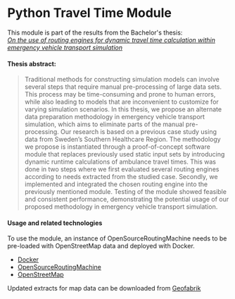 # Python Travel Time Module

This module is part of the results from the Bachelor's thesis:<br> 
<a href="https://urn.kb.se/resolve?urn=urn:nbn:se:mau:diva-60096" target="_blank">*On the use of routing engines for dynamic travel time calculation within emergency vehicle transport simulation*</a>

#### Thesis abstract:
> Traditional methods for constructing simulation models can involve several
steps that require manual pre-processing of large data sets. This process may
be time-consuming and prone to human errors, while also leading to models
that are inconvenient to customize for varying simulation scenarios. In this
thesis, we propose an alternate data preparation methodology in emergency
vehicle transport simulation, which aims to eliminate parts of the manual
pre-processing. Our research is based on a previous case study using data
from Sweden’s Southern Healthcare Region. The methodology we propose is
instantiated through a proof-of-concept software module that replaces
previously used static input sets by introducing dynamic runtime calculations
of ambulance travel times. This was done in two steps where we first evaluated
several routing engines according to needs extracted from the studied case.
Secondly, we implemented and integrated the chosen routing engine into the
previously mentioned module. Testing of the module showed feasible and
consistent performance, demonstrating the potential usage of our proposed
methodology in emergency vehicle transport simulation.

#### Usage and related technologies
To use the module, an instance of OpenSourceRoutingMachine needs to be pre-loaded with OpenStreetMap data and deployed with Docker. 

* [Docker](https://www.docker.com/)
* [OpenSourceRoutingMachine](https://github.com/Project-OSRM/osrm-backend)
* [OpenStreetMap](https://www.openstreetmap.org/about)

Updated extracts for map data can be downloaded from [Geofabrik](https://download.geofabrik.de/)
